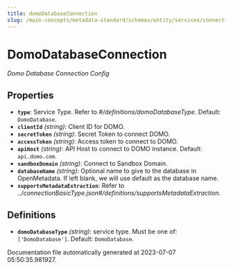 ```yaml
---
title: domoDatabaseConnection
slug: /main-concepts/metadata-standard/schemas/entity/services/connections/database/domodatabaseconnection
---
```


# DomoDatabaseConnection

*Domo Database Connection Config*

## Properties

- **`type`**: Service Type. Refer to *#/definitions/domoDatabaseType*. Default: `DomoDatabase`.
- **`clientId`** *(string)*: Client ID for DOMO.
- **`secretToken`** *(string)*: Secret Token to connect DOMO.
- **`accessToken`** *(string)*: Access token to connect to DOMO.
- **`apiHost`** *(string)*: API Host to connect to DOMO instance. Default: `api.domo.com`.
- **`sandboxDomain`** *(string)*: Connect to Sandbox Domain.
- **`databaseName`** *(string)*: Optional name to give to the database in OpenMetadata. If left blank, we will use default as the database name.
- **`supportsMetadataExtraction`**: Refer to *../connectionBasicType.json#/definitions/supportsMetadataExtraction*.
## Definitions

- **`domoDatabaseType`** *(string)*:  service type. Must be one of: `['DomoDatabase']`. Default: `DomoDatabase`.


Documentation file automatically generated at 2023-07-07 05:50:35.981927.
